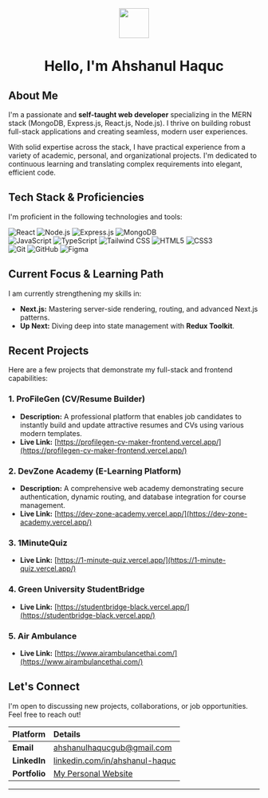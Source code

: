 <div align="center">
  <img src="https://media.giphy.com/media/zhvxfvL81H2iE4pD3P/giphy.gif" width="60"/>
  <h1>Hello, I'm Ahshanul Haquc </h1>
</div>


## About Me

I'm a passionate and **self-taught web developer** specializing in the MERN stack (MongoDB, Express.js, React.js, Node.js). I thrive on building robust full-stack applications and creating seamless, modern user experiences.

With solid expertise across the stack, I have practical experience from a variety of academic, personal, and organizational projects. I'm dedicated to continuous learning and translating complex requirements into elegant, efficient code.


## Tech Stack & Proficiencies

I'm proficient in the following technologies and tools:

<p align="left">
  <img src="https://img.shields.io/badge/React-20232A?style=for-the-badge&logo=react&logoColor=61DAFB" alt="React" />
  <img src="https://img.shields.io/badge/Node.js-339933?style=for-the-badge&logo=node.js&logoColor=white" alt="Node.js" />
  <img src="https://img.shields.io/badge/Express.js-000000?style=for-the-badge&logo=express&logoColor=white" alt="Express.js" />
  <img src="https://img.shields.io/badge/MongoDB-47A248?style=for-the-badge&logo=mongodb&logoColor=white" alt="MongoDB" />
  
  <br/>
  
  <img src="https://img.shields.io/badge/JavaScript-F7DF1E?style=for-the-badge&logo=javascript&logoColor=black" alt="JavaScript" />
  <img src="https://img.shields.io/badge/TypeScript-3178C6?style=for-the-badge&logo=typescript&logoColor=white" alt="TypeScript" />
  <img src="https://img.shields.io/badge/TailwindCSS-38B2AC?style=for-the-badge&logo=tailwind-css&logoColor=white" alt="Tailwind CSS" />
  <img src="https://img.shields.io/badge/HTML5-E34F26?style=for-the-badge&logo=html5&logoColor=white" alt="HTML5" />
  <img src="https://img.shields.io/badge/CSS3-1572B6?style=for-the-badge&logo=css3&logoColor=white" alt="CSS3" />
  
  <br/>
  
  <img src="https://img.shields.io/badge/Git-F05032?style=for-the-badge&logo=git&logoColor=white" alt="Git" />
  <img src="https://img.shields.io/badge/GitHub-181717?style=for-the-badge&logo=github&logoColor=white" alt="GitHub" />
  <img src="https://img.shields.io/badge/Figma-F24E1E?style=for-the-badge&logo=figma&logoColor=white" alt="Figma" />
</p>


## Current Focus & Learning Path

I am currently strengthening my skills in:

* **Next.js:** Mastering server-side rendering, routing, and advanced Next.js patterns.
* **Up Next:** Diving deep into state management with **Redux Toolkit**.


## Recent Projects

Here are a few projects that demonstrate my full-stack and frontend capabilities:

### **1. ProFileGen (CV/Resume Builder)**
* **Description:** A professional platform that enables job candidates to instantly build and update attractive resumes and CVs using various modern templates.
* **Live Link:** [https://profilegen-cv-maker-frontend.vercel.app/](https://profilegen-cv-maker-frontend.vercel.app/)

### **2. DevZone Academy (E-Learning Platform)**
* **Description:** A comprehensive web academy demonstrating secure authentication, dynamic routing, and database integration for course management.
* **Live Link:** [https://dev-zone-academy.vercel.app/](https://dev-zone-academy.vercel.app/)

### **3. 1MinuteQuiz**
* **Live Link:** [https://1-minute-quiz.vercel.app/](https://1-minute-quiz.vercel.app/)

### **4. Green University StudentBridge**
* **Live Link:** [https://studentbridge-black.vercel.app/](https://studentbridge-black.vercel.app/)

### **5. Air Ambulance**
* **Live Link:** [https://www.airambulancethai.com/](https://www.airambulancethai.com/)


## Let's Connect

I'm open to discussing new projects, collaborations, or job opportunities. Feel free to reach out!

| Platform | Details |
| :--- | :--- |
| **Email** | <a href="mailto:ahshanulhaqucgub@gmail.com" target="_blank">ahshanulhaqucgub@gmail.com</a> |
| **LinkedIn** | <a href="https://www.linkedin.com/in/ahshanul-haquc-82382a337/" target="_blank">linkedin.com/in/ahshanul-haquc</a> |
| **Portfolio** | <a href="https://ahshan-haquc.github.io/MyPortfolio-Website/" target="_blank">My Personal Website</a> |

---
<div align="right">
  <img src="https://komarev.com/ghpvc/?username=Ahshan-Haquc&style=flat-square&color=blueviolet" alt="" />
</div>
